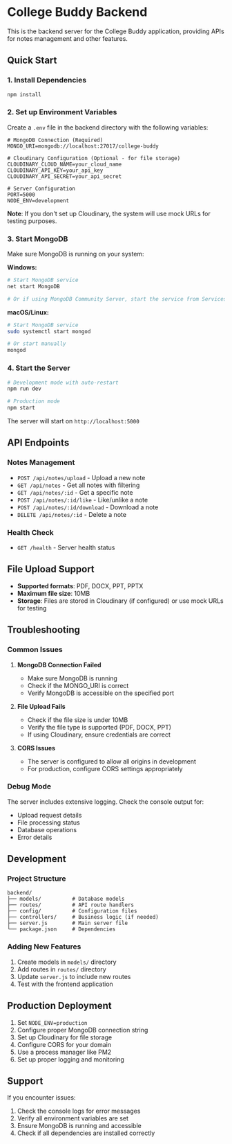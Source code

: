 # College Buddy Backend

This is the backend server for the College Buddy application, providing APIs for notes management and other features.

## Quick Start

### 1. Install Dependencies
```bash
npm install
```

### 2. Set up Environment Variables
Create a `.env` file in the backend directory with the following variables:

```env
# MongoDB Connection (Required)
MONGO_URI=mongodb://localhost:27017/college-buddy

# Cloudinary Configuration (Optional - for file storage)
CLOUDINARY_CLOUD_NAME=your_cloud_name
CLOUDINARY_API_KEY=your_api_key
CLOUDINARY_API_SECRET=your_api_secret

# Server Configuration
PORT=5000
NODE_ENV=development
```

**Note**: If you don't set up Cloudinary, the system will use mock URLs for testing purposes.

### 3. Start MongoDB
Make sure MongoDB is running on your system:

**Windows:**
```bash
# Start MongoDB service
net start MongoDB

# Or if using MongoDB Community Server, start the service from Services
```

**macOS/Linux:**
```bash
# Start MongoDB service
sudo systemctl start mongod

# Or start manually
mongod
```

### 4. Start the Server
```bash
# Development mode with auto-restart
npm run dev

# Production mode
npm start
```

The server will start on `http://localhost:5000`

## API Endpoints

### Notes Management
- `POST /api/notes/upload` - Upload a new note
- `GET /api/notes` - Get all notes with filtering
- `GET /api/notes/:id` - Get a specific note
- `POST /api/notes/:id/like` - Like/unlike a note
- `POST /api/notes/:id/download` - Download a note
- `DELETE /api/notes/:id` - Delete a note

### Health Check
- `GET /health` - Server health status

## File Upload Support

- **Supported formats**: PDF, DOCX, PPT, PPTX
- **Maximum file size**: 10MB
- **Storage**: Files are stored in Cloudinary (if configured) or use mock URLs for testing

## Troubleshooting

### Common Issues

1. **MongoDB Connection Failed**
   - Make sure MongoDB is running
   - Check if the MONGO_URI is correct
   - Verify MongoDB is accessible on the specified port

2. **File Upload Fails**
   - Check if the file size is under 10MB
   - Verify the file type is supported (PDF, DOCX, PPT)
   - If using Cloudinary, ensure credentials are correct

3. **CORS Issues**
   - The server is configured to allow all origins in development
   - For production, configure CORS settings appropriately

### Debug Mode

The server includes extensive logging. Check the console output for:
- Upload request details
- File processing status
- Database operations
- Error details

## Development

### Project Structure
```
backend/
├── models/          # Database models
├── routes/          # API route handlers
├── config/          # Configuration files
├── controllers/     # Business logic (if needed)
├── server.js        # Main server file
└── package.json     # Dependencies
```

### Adding New Features

1. Create models in `models/` directory
2. Add routes in `routes/` directory
3. Update `server.js` to include new routes
4. Test with the frontend application

## Production Deployment

1. Set `NODE_ENV=production`
2. Configure proper MongoDB connection string
3. Set up Cloudinary for file storage
4. Configure CORS for your domain
5. Use a process manager like PM2
6. Set up proper logging and monitoring

## Support

If you encounter issues:
1. Check the console logs for error messages
2. Verify all environment variables are set
3. Ensure MongoDB is running and accessible
4. Check if all dependencies are installed correctly




